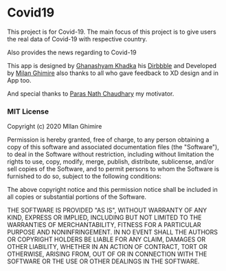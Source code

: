 # Covid19
This project is for Covid-19. The main focus of this project is to give users the real data of Covid-19 with respective country.

Also provides the news regarding to Covid-19

This app is designed by [Ghanashyam Khadka](https://parasnath.com.np/) his [Dirbbble](https://dribbble.com/shots/11284657-COVID-19-Statistics-App)
and Developed by [Milan Ghimire](http://www.ghimiremilan.com.np) also thanks to all who gave feedback to XD design and in App too.

And special thanks to [Paras Nath Chaudhary](https://parasnath.com.np/) my motivator.

### MIT License

Copyright (c) 2020 MIlan Ghimire

Permission is hereby granted, free of charge, to any person obtaining a copy
of this software and associated documentation files (the "Software"), to deal
in the Software without restriction, including without limitation the rights
to use, copy, modify, merge, publish, distribute, sublicense, and/or sell
copies of the Software, and to permit persons to whom the Software is
furnished to do so, subject to the following conditions:

The above copyright notice and this permission notice shall be included in all
copies or substantial portions of the Software.

THE SOFTWARE IS PROVIDED "AS IS", WITHOUT WARRANTY OF ANY KIND, EXPRESS OR
IMPLIED, INCLUDING BUT NOT LIMITED TO THE WARRANTIES OF MERCHANTABILITY,
FITNESS FOR A PARTICULAR PURPOSE AND NONINFRINGEMENT. IN NO EVENT SHALL THE
AUTHORS OR COPYRIGHT HOLDERS BE LIABLE FOR ANY CLAIM, DAMAGES OR OTHER
LIABILITY, WHETHER IN AN ACTION OF CONTRACT, TORT OR OTHERWISE, ARISING FROM,
OUT OF OR IN CONNECTION WITH THE SOFTWARE OR THE USE OR OTHER DEALINGS IN THE
SOFTWARE.
